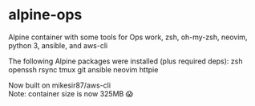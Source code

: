 # alpine-ops
Alpine container with some tools for Ops work, zsh, oh-my-zsh, neovim, python 3, ansible, and aws-cli

The following Alpine packages were installed (plus required deps):
zsh openssh rsync tmux git ansible neovim httpie

Now built on mikesir87/aws-cli  
Note: container size is now 325MB 😱
